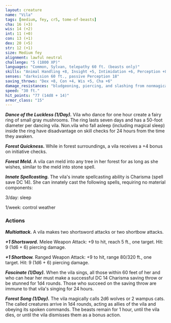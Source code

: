 ```yaml
---
layout: creature
name: "Vila"
tags: [medium, fey, cr5, tome-of-beasts]
cha: 16 (+3)
wis: 14 (+2)
int: 11 (+0)
con: 13 (+1)
dex: 20 (+5)
str: 12 (+1)
size: Medium fey
alignment: lawful neutral
challenge: "5 (1800 XP)"
languages: "Common, Sylvan, telepathy 60 ft. (beasts only)"
skills: "Animal Handling +8, Insight +5, Intimidation +6, Perception +8, Stealth +8"
senses: "darkvision 60 ft., passive Perception 18"
saving_throws: "Dex +8, Con +4, Wis +5, Cha +6"
damage_resistances: "bludgeoning, piercing, and slashing from nonmagical weapons"
speed: "30 ft."
hit_points: "77 (14d8 + 14)"
armor_class: "15"
---
```


***Dance of the Luckless (1/Day).*** Vila who dance for one hour create a fairy ring of small gray mushrooms. The ring lasts seven days and has a 50-foot diameter per dancing vila. Non.vila who fall asleep (including magical sleep) inside the ring have disadvantage on skill checks for 24 hours from the time they awaken.

***Forest Quickness.*** While in forest surroundings, a vila receives a +4 bonus on initiative checks.

***Forest Meld.*** A vila can meld into any tree in her forest for as long as she wishes, similar to the meld into stone spell.

***Innate Spellcasting.*** The vila's innate spellcasting ability is Charisma (spell save DC 14). She can innately cast the following spells, requiring no material components:

3/day: sleep

1/week: control weather

### Actions

***Multiattack.*** A vila makes two shortsword attacks or two shortbow attacks.

***+1 Shortsword.*** Melee Weapon Attack: +9 to hit, reach 5 ft., one target. Hit: 9 (1d6 + 6) piercing damage.

***+1 Shortbow.*** Ranged Weapon Attack: +9 to hit, range 80/320 ft., one target. Hit: 9 (1d6 + 6) piercing damage.

***Fascinate (1/Day).*** When the vila sings, all those within 60 feet of her and who can hear her must make a successful DC 14 Charisma saving throw or be stunned for 1d4 rounds. Those who succeed on the saving throw are immune to that vila's singing for 24 hours.

***Forest Song (1/Day).*** The vila magically calls 2d6 wolves or 2 wampus cats. The called creatures arrive in 1d4 rounds, acting as allies of the vila and obeying its spoken commands. The beasts remain for 1 hour, until the vila dies, or until the vila dismisses them as a bonus action.

